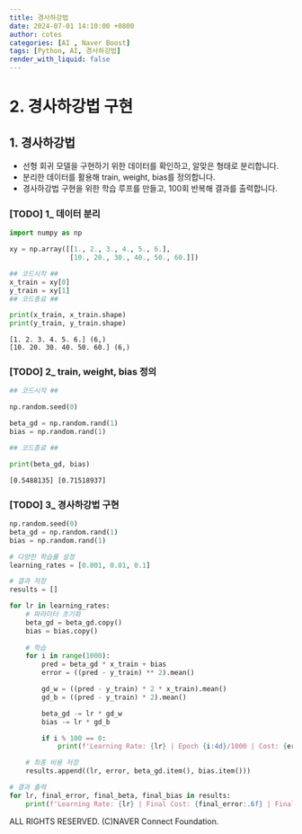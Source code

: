 ```yaml
---
title: 경사하강법 
date: 2024-07-01 14:10:00 +0800
author: cotes
categories: [AI , Naver Boost]
tags: [Python, AI, 경사하강법]
render_with_liquid: false
---
```


# 2. 경사하강법 구현

## 1. 경사하강법
- 선형 회귀 모델을 구현하기 위한 데이터를 확인하고, 알맞은 형태로 분리합니다.
- 분리한 데이터를 활용해 train, weight, bias를 정의합니다.
- 경사하강법 구현을 위한 학습 루프를 만들고, 100회 반복해 결과를 출력합니다.

### [TODO] 1_ 데이터 분리


```python
import numpy as np

xy = np.array([[1., 2., 3., 4., 5., 6.],
               [10., 20., 30., 40., 50., 60.]])

## 코드시작 ##
x_train = xy[0]    
y_train = xy[1]   
## 코드종료 ##

print(x_train, x_train.shape)
print(y_train, y_train.shape)

```

    [1. 2. 3. 4. 5. 6.] (6,)
    [10. 20. 30. 40. 50. 60.] (6,)
    

### [TODO] 2_ train, weight, bias 정의


```python
## 코드시작 ##

np.random.seed(0)

beta_gd = np.random.rand(1) 
bias = np.random.rand(1)

## 코드종료 ##

print(beta_gd, bias)
```

    [0.5488135] [0.71518937]
    

### [TODO] 3_ 경사하강법 구현


```python
np.random.seed(0)
beta_gd = np.random.rand(1)
bias = np.random.rand(1)

# 다양한 학습률 설정
learning_rates = [0.001, 0.01, 0.1]

# 결과 저장
results = []

for lr in learning_rates:
    # 파라미터 초기화
    beta_gd = beta_gd.copy()
    bias = bias.copy()
    
    # 학습
    for i in range(1000):
        pred = beta_gd * x_train + bias
        error = ((pred - y_train) ** 2).mean()

        gd_w = ((pred - y_train) * 2 * x_train).mean()
        gd_b = ((pred - y_train) * 2).mean()

        beta_gd -= lr * gd_w
        bias -= lr * gd_b

        if i % 100 == 0:
            print(f'Learning Rate: {lr} | Epoch {i:4d}/1000 | Cost: {error:.6f} | w: {beta_gd.item():.6f} | b: {bias.item():.6f}')

    # 최종 비용 저장
    results.append((lr, error, beta_gd.item(), bias.item()))

# 결과 출력
for lr, final_error, final_beta, final_bias in results:
    print(f'Learning Rate: {lr} | Final Cost: {final_error:.6f} | Final w: {final_beta:.6f} | Final b: {final_bias:.6f}')

```

ALL RIGHTS RESERVED. (C)NAVER Connect Foundation.
